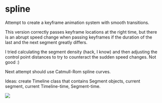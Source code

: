 # spline

Attempt to create a keyframe animation system with smooth transitions.
 
This version correctly passes keyframe locations at
the right time, but there is an abrupt speed 
change when passing keyframes if the duration of 
the last and the next segment greatly differs.

I tried calculating the segment density (hack, I know)
and then adjusting the control point distances to
try to counteract the sudden speed changes. Not good :)

Next attempt should use Catmull-Rom spline curves.

Ideas: create Timeline class that contains Segment objects,
current segment, current Timeline-time, Segment-time.

![](https://raw.githubusercontent.com/hamoid/Fun-Programming/master/processing/ideas/2012/04/spline/thumb.jpg)

